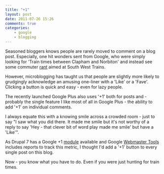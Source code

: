 ```yaml
---
title: "+1"
layout: post
date: 2011-07-26 15:26
comments: true
categories:
    - google
    - blogging
---
```

Seasoned bloggers knows people are rarely moved to comment on a blog
post. Especially, one hit wonders sent from Google, who were simply
looking for 'Train times between Clapham and Norbiton' and instead see
some commuter
[rant](http://www.nbrightside.com/blog/2011/01/13/open-letter-south-west-trains/)
aimed at South West Trains.

However, microblogging has taught us that people are slightly more
likely to grudgingly acknowledge an amusing one-liner with a 'Like' or
a 'Fave'. Clicking a button is quick and easy - even for lazy people.

The recently launched Google Plus also uses '+1' both for posts and -
probably the single feature I like most of all in Google Plus - the
ability to add '+1' on individual comments.

I always equate this with a knowing smile across a crowded room - just
to say "I saw what you did there. It made me smile but it's not worthy
of a reply to say 'Hey - that clever bit of word play made me smile'
but have a 'Like'".

As Drupal 7 has a Google +1
[module](http://drupal.org/project/google_plusone) available and
Google
[Webmaster Tools](http://www.google.com/support/webmasters/?hl=en)
includes reports to track this metric, I thought I'd add a '+1' button
to every single post on this blog.

Now - you know what you have to do. Even if you were just hunting for
train times.
